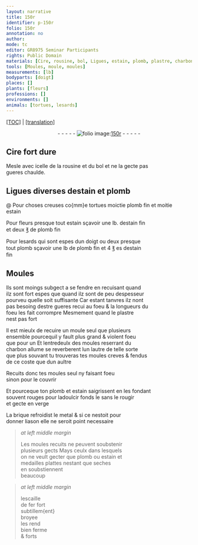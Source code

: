 ```yaml
---
layout: narrative
title: 150r
identifier: p-150r
folio: 150r
annotation: no
author:
mode: tc
editor: GR8975 Seminar Participants
rights: Public Domain
materials: [Cire, rousine, bol, Ligues, estain, plomb, plastre, charbon, brique, metal, fer]
tools: [Moules, moule, moules]
measurements: [lb]
bodyparts: [doigt]
places: []
plants: [fleurs]
professions: []
environments: []
animals: [tortues, lesards]
---
```


<p><a href="{{ site.baseurl }}/diplomatic/" target="_blank">[TOC]</a> | <a href="{{ site.baseurl }}/texts/p-150r_tl/ target="_blank"">[translation]</a></p><div class="folio" align="center">- - - - - <a href="http://gallica.bnf.fr/ark:/12148/btv1b10500001g/f305.image" target="_blank"><img src="https://cu-mkp.github.io/2017-workshop-edition/assets/photo-icon.png" alt="folio image: " style="display:inline-block; margin-bottom:-3px;"/>150r</a> - - - - - </div>  
  

## <span class="m">Cire</span> fort dure

 
Mesle avec icelle de la <span class="m">rousine</span> et du <span class="m">bol</span> et ne la gecte pas<br/> gueres chaulde.

 
  

## <span class="m">Ligues</span> diverses d<span class="m">estain</span> et <span class="m">plomb</span>

 @ 
Pour choses creuses co{mm}e <span class="al">tortues</span> moictie <span class="m">plomb</span> fin et moitie<br/> <span class="m">estain</span>
 
 Pour <span class="pa">fleurs</span> presque tout <span class="m">estain</span> sçavoir une <span class="ms">lb</span>. d<span class="m">estain</span> fin<br/> et deux ℥ de <span class="m">plomb</span> fin 
 
Pour <span class="al">lesards</span> qui sont espes dun <span class="bp">doigt</span> ou deux presque<br/> tout <span class="m">plomb</span> sçavoir une <span class="ms">lb</span> de <span class="m">plomb</span> fin et 4 ℥ <span class="del">es</span> d<span class="m">estain</span><br/> fin

 
  

## <span class="tl">Moules</span>

 
Ils sont moings subgect a se fendre en recuisant quand<br/> ilz sont fort espes que quand ilz sont de peu despesseur<br/> pourveu quelle soit suffisante Car estant tanvres ilz nont<br/> pas besoing destre gueres <span class="del">recui</span> au foeu & la longueurs du<br/> foeu les fait corrompre Mesmement quand le <span class="m">plastre</span><br/> nest pas fort
 
Il est mieulx de recuire un <span class="tl">moule</span> seul que plusieurs<br/> ensemble pourcequil y fault plus grand & violent foeu<br/> que pour un Et lentredeulx des <span class="tl">moules</span> reserrant du<br/> <span class="m">charbon</span> allume se reverberent lun lautre de telle sorte<br/> que plus souvant tu trouveras tes <span class="tl">moules</span> creves & fendus<br/> de ce coste que dun aultre
 
Recuits donc tes <span class="tl">moules</span> seul ny faisant foeu<br/> sinon pour le couvrir
 
Et pourceque ton <span class="m">plomb</span> et <span class="m">estain</span> saigrissent en les fondant<br/> souvent rouges pour ladoulcir fonds le sans le rougir<br/> et gecte en verge
 
La <span class="m">brique</span> refroidist le <span class="m">metal</span> & si ce nestoit pour<br/> donner liason elle ne seroit point necessaire
 
> *at left middle margin*
> 
> 
> Les <span class="tl">moules</span> recuits ne peuvent soubstenir<br/> plusieurs gects Mays ceulx dans lesquels<br/> on ne veult gecter que <span class="m">plomb</span> ou <span class="m">estain</span> et<br/> medailles plattes nestant que seches<br/> en soubstiennent<br/> beaucoup
 
> *at left middle margin*
> 
> 
>  lescaille<br/> de <span class="m">fer</span> fort<br/> subtillem{ent}<br/> broyee<br/> les rend<br/> bien ferme<br/> & forts

